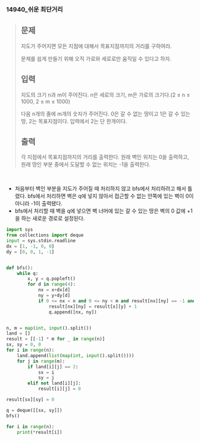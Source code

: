 ### 14940_쉬운 최단거리

> ## 문제
>
> 지도가 주어지면 모든 지점에 대해서 목표지점까지의 거리를 구하여라.
>
> 문제를 쉽게 만들기 위해 오직 가로와 세로로만 움직일 수 있다고 하자.
>
> ## 입력
>
> 지도의 크기 n과 m이 주어진다. n은 세로의 크기, m은 가로의 크기다.(2 ≤ n ≤ 1000, 2 ≤ m ≤ 1000)
>
> 다음 n개의 줄에 m개의 숫자가 주어진다. 0은 갈 수 없는 땅이고 1은 갈 수 있는 땅, 2는 목표지점이다. 입력에서 2는 단 한개이다.
>
> ## 출력
>
> 각 지점에서 목표지점까지의 거리를 출력한다. 원래 벽인 위치는 0을 출력하고, 원래 땅인 부분 중에서 도달할 수 없는 위치는 -1을 출력한다.

<br>

- 처음부터 벽인 부분을 지도가 주어질 때 처리하지 않고 bfs에서 처리하려고 해서 틀렸다. bfs에서 처리하면 벽은 q에 넣지 않아서 접근할 수 없는 안쪽에 있는 벽이 0이 아니라 -1이 출력됐다.
- bfs에서 처리할 때 벽을 q에 넣으면 벽 너머에 있는 갈 수 있는 땅은 벽의 0 값에 +1을 하는 새로운 경로로 설정된다.

```python
import sys
from collections import deque
input = sys.stdin.readline
dx = [1, -1, 0, 0]
dy = [0, 0, 1, -1]


def bfs():
    while q:
        x, y = q.popleft()
        for d in range(4):
            nx = x+dx[d]
            ny = y+dy[d]
            if 0 <= nx < n and 0 <= ny < m and result[nx][ny] == -1 and land[nx][ny]:
                result[nx][ny] = result[x][y] + 1
                q.append([nx, ny])


n, m = map(int, input().split())
land = []
result = [[-1] * m for _ in range(n)]
sx, sy = 0, 0
for i in range(n):
    land.append(list(map(int, input().split())))
    for j in range(m):
        if land[i][j] == 2:
            sx = i
            sy = j
        elif not land[i][j]:
            result[i][j] = 0

result[sx][sy] = 0

q = deque([[sx, sy]])
bfs()

for i in range(n):
    print(*result[i])
```

